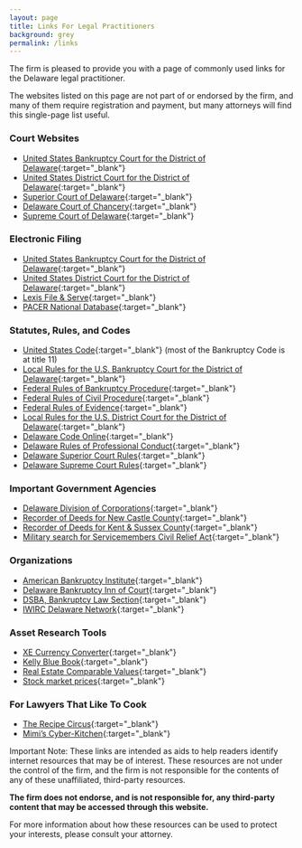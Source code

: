 ```yaml
---
layout: page
title: Links For Legal Practitioners
background: grey
permalink: /links
---
```

The firm is pleased to provide you with a page of commonly used links for the Delaware legal practitioner. 

The websites listed on this page are not part of or endorsed by the firm, and many of them require registration and payment, but many attorneys will find this single-page list useful.

### Court Websites

* [United States Bankruptcy Court for the District of Delaware](http://www.deb.uscourts.gov/){:target="_blank"}
* [United States District Court for the District of Delaware](http://www.ded.uscourts.gov/){:target="_blank"}
* [Superior Court of Delaware](http://courts.delaware.gov/Superior){:target="_blank"}
* [Delaware Court of Chancery](http://courts.delaware.gov/Chancery){:target="_blank"}
* [Supreme Court of Delaware](http://courts.delaware.gov/Supreme){:target="_blank"}

### Electronic Filing

* [United States Bankruptcy Court for the District of Delaware](https://ecf.deb.uscourts.gov/cgi-bin/login.pl){:target="_blank"}
* [United States District Court for the District of Delaware](https://ecf.ded.uscourts.gov/cgi-bin/login.pl){:target="_blank"}
* [Lexis File & Serve](https://secure.fileandservexpress.com/Login/Login.aspx){:target="_blank"}
* [PACER National Database](https://pcl.uscourts.gov/search){:target="_blank"}

### Statutes, Rules, and Codes

* [United States Code](http://www.law.cornell.edu/uscode/){:target="_blank"} (most of the Bankruptcy Code is at title 11)
* [Local Rules for the U.S. Bankruptcy Court for the District of Delaware](http://www.deb.uscourts.gov/local-rules-and-orders){:target="_blank"}
* [Federal Rules of Bankruptcy Procedure](http://www.law.cornell.edu/rules/frbp/){:target="_blank"}
* [Federal Rules of Civil Procedure](http://www.law.cornell.edu/rules/frcp/){:target="_blank"}
* [Federal Rules of Evidence](http://www.law.cornell.edu/rules/fre/){:target="_blank"}
* [Local Rules for the U.S. District Court for the District of Delaware](http://www.ded.uscourts.gov/Forms/LocalRules/LocalRulesCivil_4-30-10.pdf){:target="_blank"}
* [Delaware Code Online](http://delcode.delaware.gov/){:target="_blank"}
* [Delaware Rules of Professional Conduct](http://courts.state.de.us/rules/pdf/DLRPC-LN.pdf){:target="_blank"}
* [Delaware Superior Court Rules](http://courts.delaware.gov/rules/superior_civil_rules_2014.pdf){:target="_blank"}
* [Delaware Supreme Court Rules](http://courts.delaware.gov/rules/pdf/SupremeCourtRules.pdf){:target="_blank"}

### Important Government Agencies

* [Delaware Division of Corporations](https://icis.corp.delaware.gov/Ecorp/EntitySearch/NameSearch.aspx){:target="_blank"}
* [Recorder of Deeds for New Castle County](http://www.ncc-deeds.com/recclkshr/default.asp){:target="_blank"}
* [Recorder of Deeds for Kent & Sussex County](https://de.uslandrecords.com/){:target="_blank"}
* [Military search for Servicemembers Civil Relief Act](https://www.servicememberscivilreliefact.com/){:target="_blank"}

### Organizations

* [American Bankruptcy Institute](http://www.abiworld.org/){:target="_blank"}
* [Delaware Bankruptcy Inn of Court](http://www.innsofcourt.org/Content/InnContent.aspx?Id=1486){:target="_blank"}
* [DSBA, Bankruptcy Law Section](https://www.dsba.org/sections-committees/sections-of-the-bar/bankruptcy-law/){:target="_blank"}
* [IWIRC Delaware Network](http://www.iwirc.org/networks/delaware){:target="_blank"}

### Asset Research Tools

* [XE Currency Converter](http://www.xe.com/ucc/){:target="_blank"}
* [Kelly Blue Book](http://www.kbb.com/){:target="_blank"}
* [Real Estate Comparable Values](https://www.zillow.com/){:target="_blank"}
* [Stock market prices](http://finance.yahoo.com/){:target="_blank"}

### For Lawyers That Like To Cook

* [The Recipe Circus](http://www.recipecircus.com/){:target="_blank"}
* [Mimi’s Cyber-Kitchen](http://www.cyber-kitchen.com/){:target="_blank"}


Important Note: These links are intended as aids to help readers identify internet resources that may be of interest. These resources are not under the control of the firm, and the firm is not responsible for the contents of any of these unaffiliated, third-party resources. 

**The firm does not endorse, and is not responsible for, any third-party content that may be accessed through this website.** 

For more information about how these resources can be used to protect your interests, please consult your attorney.